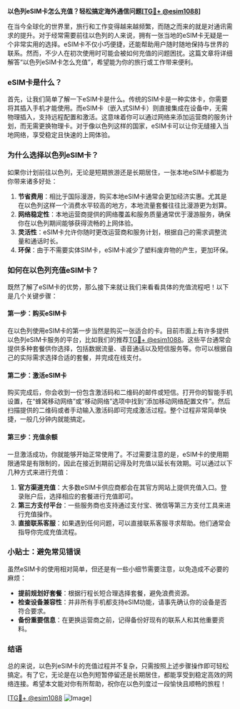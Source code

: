 **以色列eSIM卡怎么充值？轻松搞定海外通信问题[[TG💪+ @esim1088](https://t.me/s/esim1088)]**

在当今全球化的世界里，旅行和工作变得越来越频繁，而随之而来的就是对通讯需求的提升。对于经常需要前往以色列的人来说，拥有一张当地的eSIM卡无疑是一个非常实用的选择。eSIM卡不仅小巧便捷，还能帮助用户随时随地保持与世界的联系。然而，不少人在初次使用时可能会被如何充值的问题困扰。这篇文章将详细解答“以色列eSIM卡怎么充值”，希望能为你的旅行或工作带来便利。

### eSIM卡是什么？

首先，让我们简单了解一下eSIM卡是什么。传统的SIM卡是一种实体卡，你需要将其插入手机才能使用。而eSIM卡（嵌入式SIM卡）则直接集成在设备中，无需物理插入，支持远程配置和激活。这意味着你可以通过网络来添加运营商的服务计划，而无需更换物理卡。对于像以色列这样的国家，eSIM卡可以让你无缝接入当地网络，享受稳定且快速的上网体验。

### 为什么选择以色列eSIM卡？

如果你计划前往以色列，无论是短期旅游还是长期居住，一张本地eSIM卡都能为你带来诸多好处：

1. **节省费用**：相比于国际漫游，购买本地eSIM卡通常会更加经济实惠。尤其是在以色列这样一个消费水平较高的地方，本地流量套餐往往比漫游更为划算。
2. **网络稳定性**：本地运营商提供的网络覆盖和服务质量通常优于漫游服务，确保你在以色列期间能够获得流畅的上网体验。
3. **灵活性**：eSIM卡允许你随时更改运营商和服务计划，根据自己的需求调整流量和通话时长。
4. **环保**：由于不需要实体SIM卡，eSIM卡减少了塑料废弃物的产生，更加环保。

### 如何在以色列充值eSIM卡？

既然了解了eSIM卡的优势，那么接下来就让我们来看看具体的充值流程吧！以下是几个关键步骤：

#### 第一步：购买eSIM卡

在以色列使用eSIM卡的第一步当然是购买一张适合的卡。目前市面上有许多提供以色列eSIM卡服务的平台，比如我们的推荐[TG💪+ @esim1088](https://t.me/s/esim1088)。这些平台通常会提供多种套餐供你选择，包括数据流量、语音通话以及短信服务等。你可以根据自己的实际需求选择合适的套餐，并完成在线支付。

#### 第二步：激活eSIM卡

购买完成后，你会收到一份包含激活码和二维码的邮件或短信。打开你的智能手机设置，在“蜂窝移动网络”或“移动网络”选项中找到“添加移动网络配置文件”。然后扫描提供的二维码或者手动输入激活码即可完成激活过程。整个过程非常简单快捷，一般几分钟内就能搞定。

#### 第三步：充值余额

一旦激活成功，你就能够开始正常使用了。不过需要注意的是，eSIM卡的使用期限通常是有限制的，因此在接近到期前记得及时充值以延长有效期。可以通过以下几种方式来进行充值：

1. **官方渠道充值**：大多数eSIM卡供应商都会在其官方网站上提供充值入口。登录账户后，选择相应的套餐进行充值即可。
2. **第三方支付平台**：一些服务商也支持通过支付宝、微信等第三方支付工具来进行充值操作。
3. **直接联系客服**：如果遇到任何问题，可以直接联系客服寻求帮助。他们通常会指导你完成充值流程。

### 小贴士：避免常见错误

虽然eSIM卡的使用相对简单，但还是有一些小细节需要注意，以免造成不必要的麻烦：

- **提前规划好套餐**：根据行程长短合理选择套餐，避免浪费资源。
- **检查设备兼容性**：并非所有手机都支持eSIM功能，请事先确认你的设备是否符合要求。
- **备份重要信息**：在更换运营商之前，记得备份好现有的联系人和其他重要资料。

### 结语

总的来说，以色列eSIM卡的充值过程并不复杂，只需按照上述步骤操作即可轻松搞定。有了它，无论是在以色列短暂停留还是长期居住，都能享受到稳定高效的网络连接。希望本文能对你有所帮助，祝你在以色列度过一段愉快且顺畅的旅程！

[[TG💪+ @esim1088](https://t.me/s/esim1088) ![Image](https://i.postimg.cc/4NQfJmqS/Snipaste-2025-05-13-00-14-12.png)]